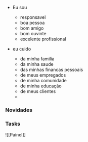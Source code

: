 - Eu sou
	- responsavel
	- boa pessoa
	- bom amigo
	- bom ouvinte
	- excelente profissional

- eu cuido
	- da minha familia
	- da minha saude
	- das minhas financas pessoais
	- de meus empregados
	- de minha comunidade
	- de minha educação
	- de meus clientes
	- 


### Novidades ###


### Tasks ###
![[Painel]]
